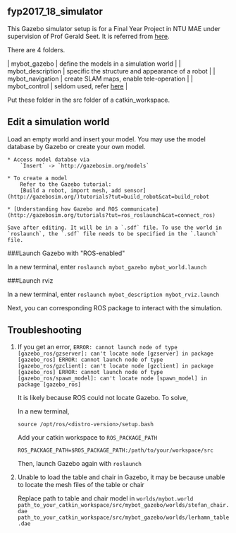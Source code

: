 fyp2017_18_simulator
---------------------

This Gazebo simulator setup is for a Final Year Project in NTU MAE under supervision of Prof Gerald Seet. It is referred from [here](www/moorerobots.com/blog).

There are 4 folders.

| mybot_gazebo       | define the models in a simulation world              |
| mybot_description  | specific the structure and appearance of a robot     |
| mybot_navigation   | create SLAM maps, enable tele-operation              |
| mybot_control      | seldom used, refer [here](www/moorerobots.com/blog)  |

Put these folder in the src folder of a catkin_workspace.


Edit a simulation world
------------------------

Load an empty world and insert your model.
You may use the model database by Gazebo or create your own model.

    * Access model databse via
        `Insert` -> `http://gazebosim.org/models`

    * To create a model
        Refer to the Gazebo tutorial: 
        [Build a robot, import mesh, add sensor](http://gazebosim.org/)tutorials?tut=build_robot&cat=build_robot

    * [Understanding how Gazebo and ROS communicate](http://gazebosim.org/tutorials?tut=ros_roslaunch&cat=connect_ros)

    Save after editing. It will be in a `.sdf` file. To use the world in `roslaunch`, the `.sdf` file needs to be specified in the `.launch` file.

###Launch Gazebo with "ROS-enabled"

In a new terminal, enter `roslaunch mybot_gazebo mybot_world.launch`

###Launch rviz

In a new terminal, enter `roslaunch mybot_description mybot_rviz.launch`

Next, you can corresponding ROS package to interact with the simulation.


Troubleshooting
---------------

1. 
    If you get an error, 
    `ERROR: cannot launch node of type [gazebo_ros/gzserver]: can't locate node [gzserver] in package [gazebo_ros]
    ERROR: cannot launch node of type [gazebo_ros/gzclient]: can't locate node [gzclient] in package [gazebo_ros]
    ERROR: cannot launch node of type [gazebo_ros/spawn_model]: can't locate node [spawn_model] in package [gazebo_ros]`

    It is likely because ROS could not locate Gazebo. To solve,

    In a new terminal,

    `source /opt/ros/<distro-version>/setup.bash`

    Add your catkin workspace to `ROS_PACKAGE_PATH`

    `ROS_PACKAGE_PATH=$ROS_PACKAGE_PATH:/path/to/your/workspace/src`

    Then, launch Gazebo again with `roslaunch`

2. 
    Unable to load the table and chair in Gazebo, it may be because unable to locate the mesh files of the table or chair
    
    Replace path to table and chair model in `worlds/mybot.world`
    `path_to_your_catkin_workspace/src/mybot_gazebo/worlds/stefan_chair.dae`
    `path_to_your_catkin_workspace/src/mybot_gazebo/worlds/lerhamn_table.dae`
